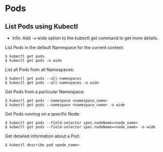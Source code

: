 # Pods

## List Pods using Kubectl
* Info: Add `-o` wide option to the kubectl get command to get more details.  
  
List Pods in the default Namespace for the current context:
```
$ kubectl get pods
$ kubectl get pods -o wide
```

List all Pods from all Namespaces:
```
$ kubectl get pods --all-namespaces 
$ kubectl get pods --all-namespaces -o wide
```
Get Pods from a particular Namespace:
```
$ kubectl get pods --namespace <namespace_name>
$ kubectl get pods --namespace <namespace_name> -o wide
```

Get Pods running on a specific Node:
```
$ kubectl get pods --field-selector spec.nodeName=<node_name>
$ kubectl get pods --field-selector spec.nodeName=<node_name> -o wide
```

Get detailed information about a Pod:
```
$ kubectl describe pod <pode_name>
```